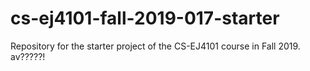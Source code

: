 # cs-ej4101-fall-2019-017-starter
Repository for the starter project of the CS-EJ4101 course in Fall 2019.
av?????!
